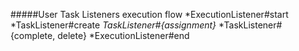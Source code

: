 #####User Task Listeners execution flow
*ExecutionListener#start
*TaskListener#create
*TaskListener#{assignment}*
*TaskListener#{complete, delete}
*ExecutionListener#end